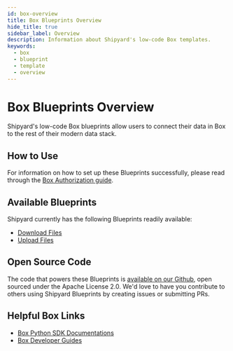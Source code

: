 ```yaml
---
id: box-overview
title: Box Blueprints Overview
hide_title: true
sidebar_label: Overview
description: Information about Shipyard's low-code Box templates.
keywords:
  - box
  - blueprint
  - template
  - overview
---
```


# Box Blueprints Overview

Shipyard's low-code Box blueprints allow users to connect their data in Box to the rest of their modern data stack.

## How to Use
For information on how to set up these Blueprints successfully, please read through the [Box Authorization guide](box-authorization.md).

## Available Blueprints
Shipyard currently has the following Blueprints readily available:
- [Download Files](box-download-files.md)
- [Upload Files](box-upload-files.md)

## Open Source Code
The code that powers these Blueprints is [available on our Github](https://github.com/shipyardapp/box-blueprints), open sourced under the Apache License 2.0. We'd love to have you contribute to others using Shipyard Blueprints by creating issues or submitting PRs.

## Helpful Box Links
- [Box Python SDK Documentations](https://github.com/box/box-python-sdk)  
- [Box Developer Guides](https://developer.box.com/guides/) 